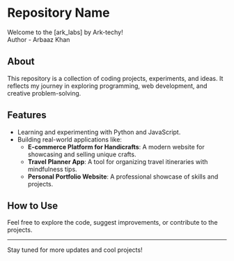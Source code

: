 # Repository Name  
Welcome to the [ark_labs] by Ark-techy!  
Author - Arbaaz Khan

## About  
This repository is a collection of coding projects, experiments, and ideas. It reflects my journey in exploring programming, web development, and creative problem-solving.  

## Features  
- Learning and experimenting with Python and JavaScript.  
- Building real-world applications like:  
  - **E-commerce Platform for Handicrafts**: A modern website for showcasing and selling unique crafts.  
  - **Travel Planner App**: A tool for organizing travel itineraries with mindfulness tips.  
  - **Personal Portfolio Website**: A professional showcase of skills and projects.  

## How to Use  
Feel free to explore the code, suggest improvements, or contribute to the projects.  

---  
Stay tuned for more updates and cool projects!  
